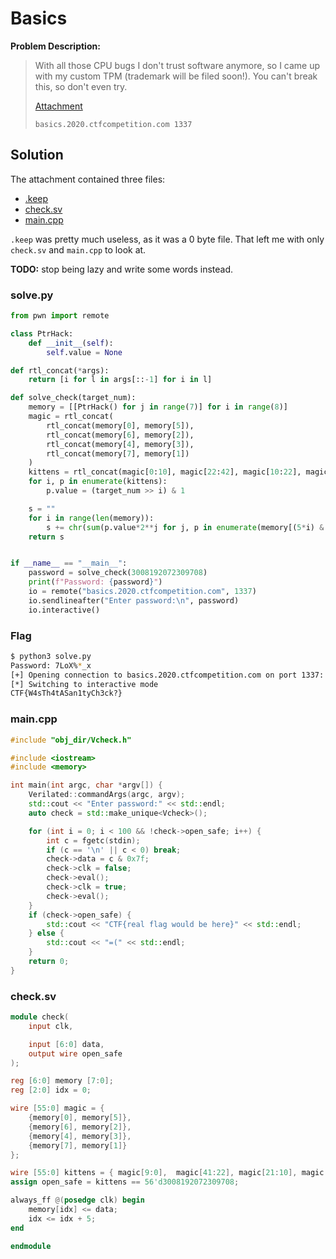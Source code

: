 # Basics

**Problem Description:**

> With all those CPU bugs I don't trust software anymore, so I came up  with my custom TPM (trademark will be filed soon!). You can't break  this, so don't even try.<br>
>
> [Attachment](./3da8bc17f534eec284ee0f7f0cb473218365fc189dec41931240c2a7dcd0fcea4968cd56561525e184a0043efaff7a5029bb581afbc6ce89491b8384db6d8b1a)<br>
>
> `basics.2020.ctfcompetition.com 1337`

## Solution

The attachment contained three files:

- [.keep](./keep)
- [check.sv](./check.sv)
- [main.cpp](./main.cpp)

`.keep` was pretty much useless, as it was a 0 byte file. That left me with only `check.sv` and `main.cpp` to look at.

**TODO:** stop being lazy and write some words instead.

### solve.py

```python
from pwn import remote

class PtrHack:
    def __init__(self):
        self.value = None

def rtl_concat(*args):
    return [i for l in args[::-1] for i in l]

def solve_check(target_num):
    memory = [[PtrHack() for j in range(7)] for i in range(8)]
    magic = rtl_concat(
        rtl_concat(memory[0], memory[5]),
        rtl_concat(memory[6], memory[2]),
        rtl_concat(memory[4], memory[3]),
        rtl_concat(memory[7], memory[1])
    )
    kittens = rtl_concat(magic[0:10], magic[22:42], magic[10:22], magic[42:56])
    for i, p in enumerate(kittens):
        p.value = (target_num >> i) & 1

    s = ""
    for i in range(len(memory)):
        s += chr(sum(p.value*2**j for j, p in enumerate(memory[(5*i) & 7])))
    return s


if __name__ == "__main__":
    password = solve_check(3008192072309708)
    print(f"Password: {password}")
    io = remote("basics.2020.ctfcompetition.com", 1337)
    io.sendlineafter("Enter password:\n", password)
    io.interactive()
```

### Flag

```bash
$ python3 solve.py
Password: 7LoX%*_x
[+] Opening connection to basics.2020.ctfcompetition.com on port 1337: Done
[*] Switching to interactive mode
CTF{W4sTh4tASan1tyCh3ck?}
```

### main.cpp

```cpp
#include "obj_dir/Vcheck.h"

#include <iostream>
#include <memory>

int main(int argc, char *argv[]) {
    Verilated::commandArgs(argc, argv);
    std::cout << "Enter password:" << std::endl;
    auto check = std::make_unique<Vcheck>();

    for (int i = 0; i < 100 && !check->open_safe; i++) {
        int c = fgetc(stdin);
        if (c == '\n' || c < 0) break;
        check->data = c & 0x7f;
        check->clk = false;
        check->eval();
        check->clk = true;
        check->eval();
    }
    if (check->open_safe) {
        std::cout << "CTF{real flag would be here}" << std::endl;
    } else {
        std::cout << "=(" << std::endl;
    }
    return 0;
}
```

### check.sv

```verilog
module check(
    input clk,

    input [6:0] data,
    output wire open_safe
);

reg [6:0] memory [7:0];
reg [2:0] idx = 0;

wire [55:0] magic = {
    {memory[0], memory[5]},
    {memory[6], memory[2]},
    {memory[4], memory[3]},
    {memory[7], memory[1]}
};

wire [55:0] kittens = { magic[9:0],  magic[41:22], magic[21:10], magic[55:42] };
assign open_safe = kittens == 56'd3008192072309708;

always_ff @(posedge clk) begin
    memory[idx] <= data;
    idx <= idx + 5;
end

endmodule
```